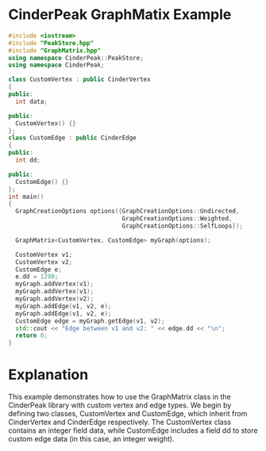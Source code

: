 # CinderPeak GraphMatix Example

```cpp
#include <iostream>
#include "PeakStore.hpp"
#include "GraphMatrix.hpp"
using namespace CinderPeak::PeakStore;
using namespace CinderPeak;

class CustomVertex : public CinderVertex
{
public:
  int data;

public:
  CustomVertex() {}
};
class CustomEdge : public CinderEdge
{
public:
  int dd;

public:
  CustomEdge() {}
};
int main()
{
  GraphCreationOptions options({GraphCreationOptions::Undirected,
                                GraphCreationOptions::Weighted,
                                GraphCreationOptions::SelfLoops});

  GraphMatrix<CustomVertex, CustomEdge> myGraph(options);

  CustomVertex v1;
  CustomVertex v2;
  CustomEdge e;
  e.dd = 1290;
  myGraph.addVertex(v1);
  myGraph.addVertex(v1);
  myGraph.addVertex(v2);
  myGraph.addEdge(v1, v2, e);
  myGraph.addEdge(v1, v2, e);
  CustomEdge edge = myGraph.getEdge(v1, v2);
  std::cout << "Edge between v1 and v2: " << edge.dd << "\n";
  return 0;
}
```

# Explanation
This example demonstrates how to use the GraphMatrix class in the CinderPeak library with custom vertex and edge types. We begin by defining two classes, CustomVertex and CustomEdge, which inherit from CinderVertex and CinderEdge respectively. The CustomVertex class contains an integer field data, while CustomEdge includes a field dd to store custom edge data (in this case, an integer weight).

